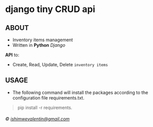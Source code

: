 # django tiny CRUD api

## ABOUT

 - Inventory items management
 - Written in **Python** *Django*

**API** to:
 - Create, Read, Update, Delete `inventory items`

## USAGE

- The following command will install the packages according to the configuration file requirements.txt.

> pip install -r requirements.

###### &copy; <ISHIMWE Valentin>ishimwevalentin@gmail.com